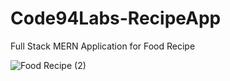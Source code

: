 # Code94Labs-RecipeApp
Full Stack MERN Application for Food Recipe 

![Food Recipe (2)](https://user-images.githubusercontent.com/86107352/150760232-6748c7b5-5fc1-4391-8de6-83b337963669.png)
